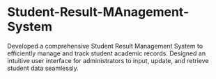 # Student-Result-MAnagement-System
Developed a comprehensive Student Result Management System to efficiently manage and track student academic records. Designed an intuitive user interface for administrators to input, update, and retrieve student data seamlessly.
